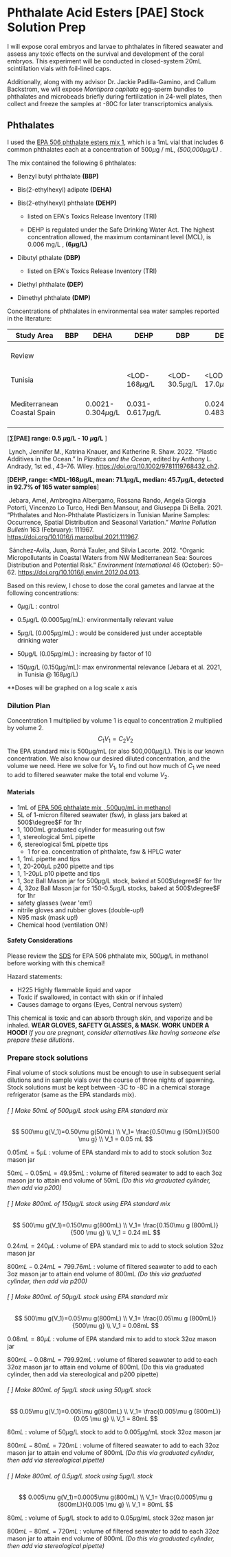 # Phthalate Acid Esters [PAE] Stock Solution Prep

I will expose coral embryos and larvae to phthalates in filtered seawater and assess any toxic effects on the survival and development of the coral embryos. This experiment will be conducted in closed-system 20mL scintillation vials with foil-lined caps. 

Additionally, along with my advisor Dr. Jackie Padilla-Gamino, and Callum Backstrom, we will expose *Montipora capitata* egg-sperm bundles to phthalates and microbeads briefly during fertilization in 24-well plates, then collect and freeze the samples at -80C for later transcriptomics analysis.  

## Phthalates

I used the [EPA 506 phthalate esters mix 1](https://www.sigmaaldrich.com/US/en/product/supelco/48223?gclid=CjwKCAjw-8qVBhANEiwAfjXLrp8fD-G8yiB_NyrA3OLy3r2jdylgBmHVPUfGFnMp4CMfuVwePGi1dxoCBQIQAvD_BwE), which is a 1mL vial that includes 6 common phthalates each at a concentration of 500$\mu$g / mL, *(500,000$\mu$g/L)* .

The mix contained the following 6 phthalates:

- Benzyl butyl phthalate **(BBP)**

- Bis(2-ethylhexyl) adipate **(DEHA)**

- Bis(2-ethylhexyl) phthalate **(DEHP)**

  - listed on EPA's Toxics Release Inventory (TRI)

  - DEHP is regulated under the Safe Drinking Water Act. The highest concentration allowed, the maximum contaminant level (MCL), is 0.006 mg/L , **(6$\mu$g/L)**


- Dibutyl pthalate **(DBP)**
  - listed on EPA's Toxics Release Inventory (TRI)


- Diethyl phthalate **(DEP)**

- Dimethyl phthalate **(DMP)**

Concentrations of phthalates in environmental sea water samples reported in the literature:

| Study Area                  | BBP  | DEHA                 | DEHP                | DBP               | DEP                 | DMP                     | $\sum$PAE         | Reference                |
| --------------------------- | ---- | -------------------- | ------------------- | ----------------- | ------------------- | ----------------------- | ----------------- | ------------------------ |
| Review                      |      |                      |                     |                   |                     |                         | 0.5 - 10 $\mu$g/L | Lynch et al 2022         |
| Tunisia                     |      |                      | <LOD-168$\mu$g/L    | <LOD-30.5$\mu$g/L | <LOD-17.0$\mu$g/L   |                         |                   | Jebara et al 2021        |
| Mediterranean Coastal Spain |      | 0.0021-0.304$\mu$g/L | 0.031-0.617$\mu$g/L |                   | 0.024-0.483$\mu$g/L | 0.0028 - 0.142 $\mu$g/L |                   | Sanchez-Avila et al 2012 |

[**$\sum$[PAE] range: 0.5 $\mu$g/L - 10 $\mu$g/L** ] 

​	Lynch, Jennifer M., Katrina Knauer, and Katherine R. Shaw. 2022. “Plastic Additives in the Ocean.” In *Plastics and the Ocean*, edited by Anthony L. Andrady, 1st ed., 43–76. Wiley. https://doi.org/10.1002/9781119768432.ch2.

[**DEHP, range: <MDL-168$\mu$g/L, mean: 71.1$\mu$g/L, median: 45.7$\mu$g/L, detected in 92.7% of 165 water samples**]

​	 Jebara, Amel, Ambrogina Albergamo, Rossana Rando, Angela Giorgia Potortì, Vincenzo Lo Turco, Hedi Ben Mansour, and Giuseppa Di Bella. 2021. “Phthalates and Non-Phthalate Plasticizers in Tunisian Marine Samples: Occurrence, Spatial Distribution and Seasonal Variation.” *Marine Pollution Bulletin* 163 (February): 111967. https://doi.org/10.1016/j.marpolbul.2021.111967.

​	Sánchez-Avila, Juan, Romà Tauler, and Silvia Lacorte. 2012. “Organic Micropollutants in Coastal Waters from NW Mediterranean Sea: Sources Distribution and Potential Risk.” *Environment International* 46 (October): 50–62. https://doi.org/10.1016/j.envint.2012.04.013.



Based on this review, I chose to dose the coral gametes and larvae at the following concentrations:

- 0$\mu$g/L : control
- 0.5$\mu$g/L (0.0005$\mu$g/mL): environmentally relevant value

- 5$\mu$g/L (0.005$\mu$g/mL) : would be considered just under acceptable drinking water

- 50$\mu$g/L (0.05$\mu$g/mL) : increasing by factor of 10
- 150$\mu$g/L (0.150$\mu$g/mL): max environmental relevance (Jebara et al. 2021, in Tunisia @ 168$\mu$g/L)

**Doses will be graphed on a log scale x axis

### Dilution Plan

Concentration 1 multiplied by volume 1 is equal to concentration 2 multiplied by volume 2.
$$
C_1V_1 = C_2 V_2
$$
The EPA standard mix is 500$\mu$g/mL (or also 500,000$\mu$g/L). This is our known concentration. We also know our desired diluted concentration, and the volume we need. Here we solve for $V_1$, to find out how much of $C_1$ we need to add to filtered seawater make the total end volume $V_2$.

#### Materials

- 1mL of [EPA 506 phthalate mix , 500$\mu$g/mL in methanol](https://www.sigmaaldrich.com/US/en/product/supelco/48223)
- 5L of 1-micron filtered seawater (fsw), in glass jars baked at 500$\degree$F for 1hr
- 1, 1000mL graduated cylinder for measuring out fsw
- 1, stereological 5mL pipette
- 6, stereological 5mL pipette tips
  - 1 for ea. concentration of phthalate, fsw & HPLC water
- 1, 1mL pipette and tips
- 1, 20-200$\mu$L p200 pipette and tips
- 1, 1-20$\mu$L p10 pipette and tips
- 1, 3oz Ball Mason jar for 500$\mu$g/L stock, baked at 500$\degree$F for 1hr
- 4, 32oz Ball Mason jar for 150-0.5$\mu$g/L stocks, baked at 500$\degree$F for 1hr
- safety glasses (wear 'em!)
- nitrile gloves and rubber gloves (double-up!)
- N95 mask (mask up!)
- Chemical hood (ventilation ON!)

#### Safety Considerations

Please review the [SDS](https://www.sigmaaldrich.com/US/en/sds/supelco/48223) for EPA 506 phthalate mix, 500$\mu$g/L in methanol before working with this chemical!

Hazard statements:

-  H225 Highly flammable liquid and vapor 
- Toxic if swallowed, in contact with skin or if inhaled
-  Causes damage to organs (Eyes, Central nervous system)

This chemical is toxic and can absorb through skin, and vaporize and be inhaled. **WEAR GLOVES, SAFETY GLASSES, &  MASK. WORK UNDER A HOOD!** *If you are pregnant, consider alternatives like having someone else prepare these dilutions*.

### Prepare stock solutions

Final volume of stock solutions must be enough to use in subsequent serial dilutions and in sample vials over the course of three nights of spawning. Stock solutions must be kept between -3C to -8C in a chemical storage refrigerator (same as the EPA standards mix).

###### [ ]  Make 50mL of 500$\mu$g/L stock using EPA standard mix

$$
500\mu g(V_1)=0.50\mu g(50mL) \\
V_1= \frac{0.50\mu g (50mL)}{500 \mu g} \\
V_1 = 0.05
mL
$$

$0.05mL = 5\mu L$  : volume of EPA standard mix to add to stock solution 3oz mason jar

$50mL - 0.05mL = 49.95mL$ : volume of filtered seawater to add to each 3oz mason jar to attain end volume of 50mL *(Do this via graduated cylinder, then add via p200)*

###### [ ]  Make 800mL of 150$\mu$g/L stock using EPA standard mix

$$
500\mu g(V_1)=0.150\mu g(800mL) \\
V_1= \frac{0.150\mu g (800mL)}{500 \mu g} \\
V_1 = 0.24
mL
$$

$0.24mL = 240\mu L$  : volume of EPA standard mix to add to stock solution 32oz mason jar

$800mL - 0.24mL = 799.76mL$ : volume of filtered seawater to add to each 3oz mason jar to attain end volume of 800mL *(Do this via graduated cylinder, then add via p200)*

###### [ ]  Make 800mL of 50$\mu$g/L stock using EPA standard mix

$$
500\mu g(V_1)=0.05\mu g(800mL) \\
V_1= \frac{0.05\mu g (800mL)}{500\mu g} \\
V_1 = 0.08mL
$$

$0.08mL = 80\mu L$  : volume of EPA standard mix to add to stock 32oz mason jar

$800mL - 0.08mL = 799.92mL$ : volume of filtered seawater to add to each 32oz mason jar to attain end volume of 800mL (Do this via graduated cylinder, then add via stereological and p200 pipette)

###### [ ]  Make 800mL of 5$\mu$g/L stock using 50$\mu$g/L stock

$$
0.05\mu g(V_1)=0.005\mu g(800mL) \\
V_1= \frac{0.005\mu g (800mL)}{0.05 \mu g} \\
V_1 = 80mL
$$

$80mL$  : volume of 50$\mu$g/L stock  to add to 0.005$\mu$g/mL stock 32oz mason jar

$800mL - 80mL = 720mL$ : volume of filtered seawater to add to each 32oz mason jar to attain end volume of 800mL *(Do this via graduated cylinder, then add via stereological pipette)*

###### [ ]  Make 800mL of 0.5$\mu$g/L stock using 5$\mu$g/L stock

$$
0.005\mu g(V_1)=0.0005\mu g(800mL) \\
V_1= \frac{0.0005\mu g (800mL)}{0.005 \mu g} \\
V_1 = 80mL
$$

$80mL$  : volume of 5$\mu$g/L stock  to add to 0.05$\mu$g/mL stock 32oz mason jar

$800mL - 80mL = 720mL$ : volume of filtered seawater to add to each 32oz mason jar to attain end volume of 800mL *(Do this via graduated cylinder, then add via stereological pipette)*

